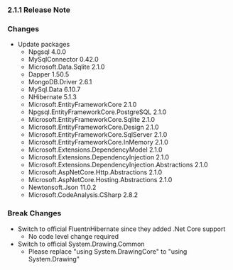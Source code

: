 ### 2.1.1 Release Note

### Changes

- Update packages
	- Npgsql 4.0.0
	- MySqlConnector 0.42.0
	- Microsoft.Data.Sqlite 2.1.0
	- Dapper 1.50.5
	- MongoDB.Driver 2.6.1
	- MySql.Data 6.10.7
	- NHibernate 5.1.3
	- Microsoft.EntityFrameworkCore 2.1.0
	- Npgsql.EntityFrameworkCore.PostgreSQL 2.1.0
	- Microsoft.EntityFrameworkCore.Sqlite 2.1.0
	- Microsoft.EntityFrameworkCore.Design 2.1.0
	- Microsoft.EntityFrameworkCore.SqlServer 2.1.0
	- Microsoft.EntityFrameworkCore.InMemory 2.1.0
	- Microsoft.Extensions.DependencyModel 2.1.0
	- Microsoft.Extensions.DependencyInjection 2.1.0
	- Microsoft.Extensions.DependencyInjection.Abstractions 2.1.0
	- Microsoft.AspNetCore.Http.Abstractions 2.1.0
	- Microsoft.AspNetCore.Hosting.Abstractions 2.1.0
	- Newtonsoft.Json 11.0.2
	- Microsoft.CodeAnalysis.CSharp 2.8.2

### Break Changes

- Switch to official FluentnHibernate since they added .Net Core support
	- No code level change required
- Switch to official System.Drawing.Common
	- Please replace "using System.DrawingCore" to "using System.Drawing"
